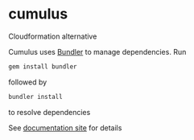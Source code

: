 # cumulus
Cloudformation alternative

Cumulus uses [Bundler](http://bundler.io/) to manage dependencies. Run

```bash
gem install bundler
```

followed by

```bash
bundler install
```

to resolve dependencies

See [documentation site](http://lucidsoftware.github.io/cumulus) for details
